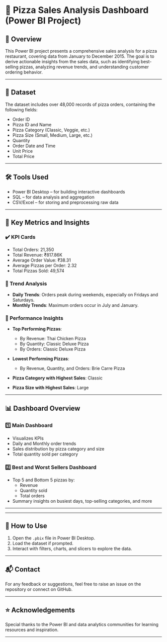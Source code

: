 # 🍕 Pizza Sales Analysis Dashboard (Power BI Project)

## 📌 Overview

This Power BI project presents a comprehensive sales analysis for a pizza restaurant, covering data from January to December 2015. The goal is to derive actionable insights from the sales data, such as identifying best-selling pizzas, analyzing revenue trends, and understanding customer ordering behavior.

---

## 🧾 Dataset

The dataset includes over 48,000 records of pizza orders, containing the following fields:

- Order ID
- Pizza ID and Name
- Pizza Category (Classic, Veggie, etc.)
- Pizza Size (Small, Medium, Large, etc.)
- Quantity
- Order Date and Time
- Unit Price
- Total Price

---

## 🛠️ Tools Used

- Power BI Desktop – for building interactive dashboards
- SQL – for data analysis and aggregation
- CSV/Excel – for storing and preprocessing raw data

---

## 🧮 Key Metrics and Insights

### ✔️ KPI Cards

- Total Orders: 21,350  
- Total Revenue: ₹817.86K  
- Average Order Value: ₹38.31  
- Average Pizzas per Order: 2.32  
- Total Pizzas Sold: 49,574  

### 🔄 Trend Analysis

- **Daily Trends**: Orders peak during weekends, especially on Fridays and Saturdays.  
- **Monthly Trends**: Maximum orders occur in July and January.  

### 🧠 Performance Insights

- **Top Performing Pizzas**:
  - By Revenue: Thai Chicken Pizza
  - By Quantity: Classic Deluxe Pizza
  - By Orders: Classic Deluxe Pizza

- **Lowest Performing Pizzas**:
  - By Revenue, Quantity, and Orders: Brie Carre Pizza

- **Pizza Category with Highest Sales**: Classic  
- **Pizza Size with Highest Sales**: Large  

---

## 📊 Dashboard Overview

### 1️⃣ Main Dashboard

- Visualizes KPIs
- Daily and Monthly order trends
- Sales distribution by pizza category and size
- Total quantity sold per category

### 2️⃣ Best and Worst Sellers Dashboard

- Top 5 and Bottom 5 pizzas by:
  - Revenue
  - Quantity sold
  - Total orders
- Summary insights on busiest days, top-selling categories, and more

---

---

## 🚀 How to Use

1. Open the `.pbix` file in Power BI Desktop.
2. Load the dataset if prompted.
3. Interact with filters, charts, and slicers to explore the data.

---

## 📬 Contact

For any feedback or suggestions, feel free to raise an issue on the repository or connect on GitHub.

---

## ⭐ Acknowledgements

Special thanks to the Power BI and data analytics communities for learning resources and inspiration.

---
